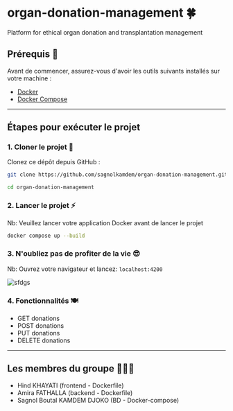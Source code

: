 # organ-donation-management 🍀
Platform for ethical organ donation and transplantation management

## **Prérequis 🤬**
Avant de commencer, assurez-vous d'avoir les outils suivants installés sur votre machine :
- [Docker](https://www.docker.com/get-started)
- [Docker Compose](https://docs.docker.com/compose/install/)

---

## **Étapes pour exécuter le projet**

### **1. Cloner le projet 🚀**
Clonez ce dépôt depuis GitHub :

```bash
git clone https://github.com/sagnolkamdem/organ-donation-management.git

cd organ-donation-management
```

### **2. Lancer le projet ⚡️**

Nb: Veuillez lancer votre application Docker avant de lancer le projet

```bash
docker compose up --build
```

### **3. N'oubliez pas de profiter de la vie 😎**
Nb: Ouvrez votre navigateur et lancez: ```localhost:4200```

![sfdgs](https://github.com/user-attachments/assets/5bf22d6f-4dda-4132-abca-6f7d72549167)


### **4. Fonctionnalités 🍽️**

- GET donations
- POST donations
- PUT donations
- DELETE donations


---

## **Les membres du groupe 🧑🏽‍🎓**
- Hind KHAYATI (frontend - Dockerfile)
- Amira FATHALLA (backend - Dockerfile)
- Sagnol Boutal KAMDEM DJOKO (BD - Docker-compose)


